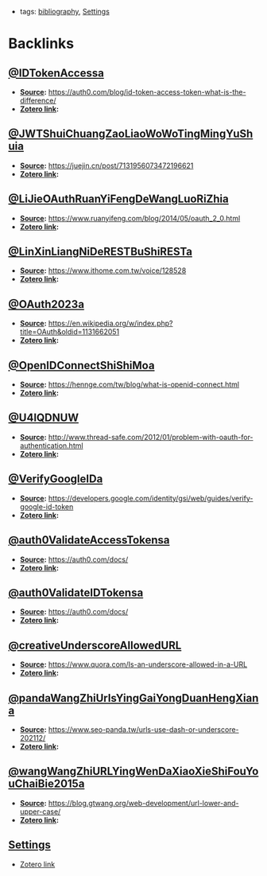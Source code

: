 - tags: [bibliography](<bibliography.md>), [Settings](<Settings.md>)

# Backlinks
## [@IDTokenAccessa](<@IDTokenAccessa.md>)
- **[Source](<Source.md>):** https://auth0.com/blog/id-token-access-token-what-is-the-difference/
- **[Zotero link](<Zotero link.md>):**

## [@JWTShuiChuangZaoLiaoWoWoTingMingYuShuia](<@JWTShuiChuangZaoLiaoWoWoTingMingYuShuia.md>)
- **[Source](<Source.md>):** https://juejin.cn/post/7131956073472196621
- **[Zotero link](<Zotero link.md>):**

## [@LiJieOAuthRuanYiFengDeWangLuoRiZhia](<@LiJieOAuthRuanYiFengDeWangLuoRiZhia.md>)
- **[Source](<Source.md>):** https://www.ruanyifeng.com/blog/2014/05/oauth_2_0.html
- **[Zotero link](<Zotero link.md>):**

## [@LinXinLiangNiDeRESTBuShiRESTa](<@LinXinLiangNiDeRESTBuShiRESTa.md>)
- **[Source](<Source.md>):** https://www.ithome.com.tw/voice/128528
- **[Zotero link](<Zotero link.md>):**

## [@OAuth2023a](<@OAuth2023a.md>)
- **[Source](<Source.md>):** https://en.wikipedia.org/w/index.php?title=OAuth&oldid=1131662051
- **[Zotero link](<Zotero link.md>):**

## [@OpenIDConnectShiShiMoa](<@OpenIDConnectShiShiMoa.md>)
- **[Source](<Source.md>):** https://hennge.com/tw/blog/what-is-openid-connect.html
- **[Zotero link](<Zotero link.md>):**

## [@U4IQDNUW](<@U4IQDNUW.md>)
- **[Source](<Source.md>):** http://www.thread-safe.com/2012/01/problem-with-oauth-for-authentication.html
- **[Zotero link](<Zotero link.md>):**

## [@VerifyGoogleIDa](<@VerifyGoogleIDa.md>)
- **[Source](<Source.md>):** https://developers.google.com/identity/gsi/web/guides/verify-google-id-token
- **[Zotero link](<Zotero link.md>):**

## [@auth0ValidateAccessTokensa](<@auth0ValidateAccessTokensa.md>)
- **[Source](<Source.md>):** https://auth0.com/docs/
- **[Zotero link](<Zotero link.md>):**

## [@auth0ValidateIDTokensa](<@auth0ValidateIDTokensa.md>)
- **[Source](<Source.md>):** https://auth0.com/docs/
- **[Zotero link](<Zotero link.md>):**

## [@creativeUnderscoreAllowedURL](<@creativeUnderscoreAllowedURL.md>)
- **[Source](<Source.md>):** https://www.quora.com/Is-an-underscore-allowed-in-a-URL
- **[Zotero link](<Zotero link.md>):**

## [@pandaWangZhiUrlsYingGaiYongDuanHengXiana](<@pandaWangZhiUrlsYingGaiYongDuanHengXiana.md>)
- **[Source](<Source.md>):** https://www.seo-panda.tw/urls-use-dash-or-underscore-202112/
- **[Zotero link](<Zotero link.md>):**

## [@wangWangZhiURLYingWenDaXiaoXieShiFouYouChaiBie2015a](<@wangWangZhiURLYingWenDaXiaoXieShiFouYouChaiBie2015a.md>)
- **[Source](<Source.md>):** https://blog.gtwang.org/web-development/url-lower-and-upper-case/
- **[Zotero link](<Zotero link.md>):**

## [Settings](<Settings.md>)
- [Zotero link](<Zotero link.md>)

